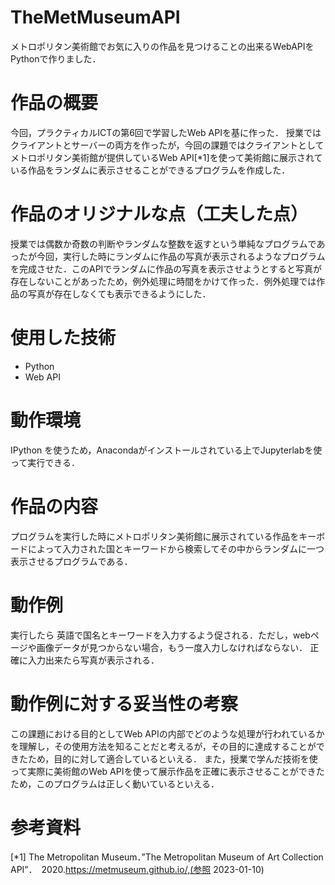 # TheMetMuseumAPI
メトロポリタン美術館でお気に入りの作品を見つけることの出来るWebAPIをPythonで作りました．

# 作品の概要
今回，プラクティカルICTの第6回で学習したWeb APIを基に作った．
授業ではクライアントとサーバーの両方を作ったが，今回の課題ではクライアントとしてメトロポリタン美術館が提供しているWeb API[*1]を使って美術館に展示されている作品をランダムに表示させることができるプログラムを作成した．

# 作品のオリジナルな点（工夫した点）
授業では偶数か奇数の判断やランダムな整数を返すという単純なプログラムであったが今回，実行した時にランダムに作品の写真が表示されるようなプログラムを完成させた．このAPIでランダムに作品の写真を表示させようとすると写真が存在しないことがあったため，例外処理に時間をかけて作った．例外処理では作品の写真が存在しなくても表示できるようにした．

# 使用した技術
- Python
- Web API

# 動作環境
IPython を使うため，Anacondaがインストールされている上でJupyterlabを使って実行できる．

# 作品の内容
プログラムを実行した時にメトロポリタン美術館に展示されている作品をキーボードによって入力された国とキーワードから検索してその中からランダムに一つ表示させるプログラムである．

# 動作例
実行したら
英語で国名とキーワードを入力するよう促される．ただし，webページや画像データが見つからない場合，もう一度入力しなければならない．
正確に入力出来たら写真が表示される．

# 動作例に対する妥当性の考察
この課題における目的としてWeb APIの内部でどのような処理が行われているかを理解し，その使用方法を知ることだと考えるが，その目的に達成することができたため，目的に対して適合しているといえる．
また，授業で学んだ技術を使って実際に美術館のWeb APIを使って展示作品を正確に表示させることができたため，このプログラムは正しく動いているといえる．

# 参考資料
[*1]	The Metropolitan Museum．”The Metropolitan Museum of Art Collection API”．　2020.https://metmuseum.github.io/,(参照 2023-01-10)

